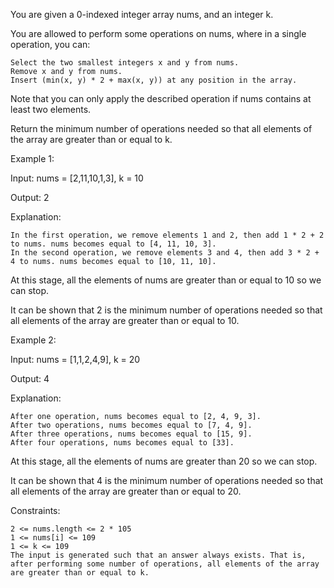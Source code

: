 You are given a 0-indexed integer array nums, and an integer k.

You are allowed to perform some operations on nums, where in a single operation, you can:

    Select the two smallest integers x and y from nums.
    Remove x and y from nums.
    Insert (min(x, y) * 2 + max(x, y)) at any position in the array.

Note that you can only apply the described operation if nums contains at least two elements.

Return the minimum number of operations needed so that all elements of the array are greater than or equal to k.



Example 1:

Input: nums = [2,11,10,1,3], k = 10

Output: 2

Explanation:

    In the first operation, we remove elements 1 and 2, then add 1 * 2 + 2 to nums. nums becomes equal to [4, 11, 10, 3].
    In the second operation, we remove elements 3 and 4, then add 3 * 2 + 4 to nums. nums becomes equal to [10, 11, 10].

At this stage, all the elements of nums are greater than or equal to 10 so we can stop.

It can be shown that 2 is the minimum number of operations needed so that all elements of the array are greater than or equal to 10.

Example 2:

Input: nums = [1,1,2,4,9], k = 20

Output: 4

Explanation:

    After one operation, nums becomes equal to [2, 4, 9, 3].
    After two operations, nums becomes equal to [7, 4, 9].
    After three operations, nums becomes equal to [15, 9].
    After four operations, nums becomes equal to [33].

At this stage, all the elements of nums are greater than 20 so we can stop.

It can be shown that 4 is the minimum number of operations needed so that all elements of the array are greater than or equal to 20.



Constraints:

    2 <= nums.length <= 2 * 105
    1 <= nums[i] <= 109
    1 <= k <= 109
    The input is generated such that an answer always exists. That is, after performing some number of operations, all elements of the array are greater than or equal to k.

